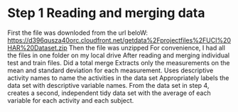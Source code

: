 # Step 1 Reading and merging data
First the file was downloded from the url beloW:
https://d396qusza40orc.cloudfront.net/getdata%2Fprojectfiles%2FUCI%20HAR%20Dataset.zip
Then the file was unzipped
For convenience, I had all the files in one folder on my local drive
After reading and merging individual test and train files. Did a total merge
Extracts only the measurements on the mean and standard deviation for each measurement.
Uses descriptive activity names to name the activities in the data set
Appropriately labels the data set with descriptive variable names.
From the data set in step 4, creates a second, independent tidy data set with the average of each variable for each activity and each subject.

